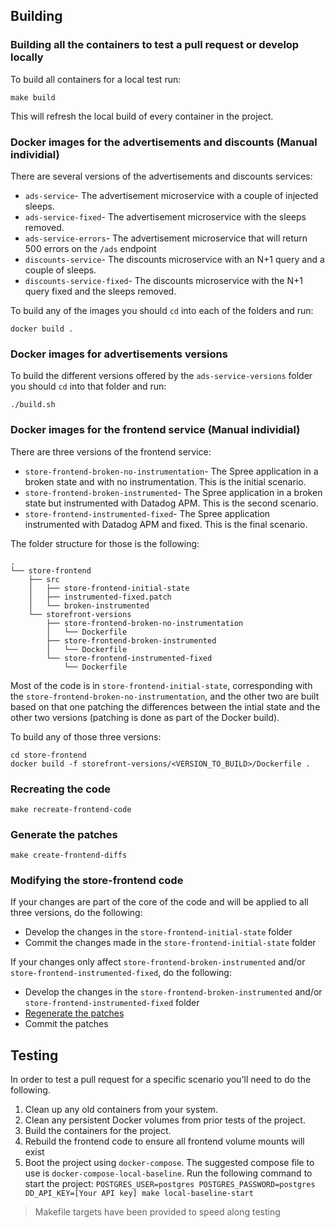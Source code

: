 ## Building

### Building all the containers to test a pull request or develop locally

To build all containers for a local test run:

```
make build
```

This will refresh the local build of every container in the project.

### Docker images for the advertisements and discounts (Manual individial)

There are several versions of the advertisements and discounts services:

* `ads-service`- The advertisement microservice with a couple of injected sleeps.
* `ads-service-fixed`- The advertisement microservice with the sleeps removed.
* `ads-service-errors`- The advertisement microservice that will return 500 errors on the `/ads` endpoint
* `discounts-service`- The discounts microservice with an N+1 query and a couple of sleeps.
* `discounts-service-fixed`- The discounts microservice with the N+1 query fixed and the sleeps removed.

To build any of the images you should `cd` into each of the folders and run:

```
docker build .
```

### Docker images for advertisements versions

To build the different versions offered by the `ads-service-versions` folder you should `cd` into that folder and run:

```
./build.sh
```

### Docker images for the frontend service (Manual individial)

There are three versions of the frontend service:

* `store-frontend-broken-no-instrumentation`- The Spree application in a broken state and with no instrumentation. This is the initial scenario.
* `store-frontend-broken-instrumented`- The Spree application in a broken state but instrumented with Datadog APM. This is the second scenario.
* `store-frontend-instrumented-fixed`- The Spree application instrumented with Datadog APM and fixed. This is the final scenario.

The folder structure for those is the following:

```
.
└── store-frontend
    ├── src
    │   ├── store-frontend-initial-state
    │   ├── instrumented-fixed.patch
    │   └── broken-instrumented
    └── storefront-versions
        ├── store-frontend-broken-no-instrumentation
        │   └── Dockerfile
        ├── store-frontend-broken-instrumented
        │   └── Dockerfile
        └── store-frontend-instrumented-fixed
            └── Dockerfile
```

Most of the code is in `store-frontend-initial-state`, corresponding with the `store-frontend-broken-no-instrumentation`, and the other two are built based on that one patching the differences between the intial state and the other two versions (patching is done as part of the Docker build).

To build any of those three versions:

```
cd store-frontend
docker build -f storefront-versions/<VERSION_TO_BUILD>/Dockerfile .
```


### Recreating the code

```
make recreate-frontend-code
```

### Generate the patches

```
make create-frontend-diffs
```


### Modifying the store-frontend code

If your changes are part of the core of the code and will be applied to all three versions, do the following:

* Develop the changes in the `store-frontend-initial-state` folder
* Commit the changes made in the `store-frontend-initial-state` folder

If your changes only affect `store-frontend-broken-instrumented` and/or `store-frontend-instrumented-fixed`, do the following:

* Develop the changes in the `store-frontend-broken-instrumented` and/or `store-frontend-instrumented-fixed` folder
* [Regenerate the patches](#Generate-the-patches)
* Commit the patches

## Testing

In order to test a pull request for a specific scenario you'll need to do the following.

1. Clean up any old containers from your system.
2. Clean any persistent Docker volumes from prior tests of the project.
3. Build the containers for the project.
4. Rebuild the frontend code to ensure all frontend volume mounts will exist
5. Boot the project using `docker-compose`. The suggested compose file to use is `docker-compose-local-baseline`. Run the following command to start the project:
`POSTGRES_USER=postgres POSTGRES_PASSWORD=postgres DD_API_KEY=[Your API key] make local-baseline-start`

> Makefile targets have been provided to speed along testing